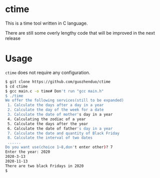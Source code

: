 # ctime
This is a time tool written in C language.

There are still some overly lengthy code that will be improved in the next release

# Usage
`ctime` does not require any configuration.
```bash
$ git clone https://github.com/guozhenduo/ctime
$ cd ctime
$ gcc main.c -o time# Don't run "gcc main.h"
$ ./time
We offer the following services(still to be expanded)
 1. Calculate the days after a day in a year
 2. Calculate the day of the week for a date
 3. Calculate the date of mother's day in a year
 4. Calculating the zodiac of a year
 5. Calculate the days after the year
 6. Calculate the date of father's day in a year
 7. Calculate the date and quantity of Black Friday
 8. Calculate the interval of two dates
 ......
Do you want use(choice 1~8,don't enter other)? 7
Enter the year: 2020
2020-3-13
2020-11-13
There are two black Fridays in 2020
$ 
```
